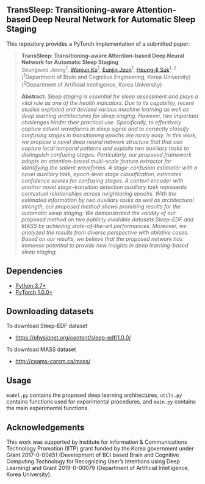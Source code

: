 ## TransSleep: Transitioning-aware Attention-based Deep Neural Network for Automatic Sleep Staging

This repository provides a PyTorch implementation of a submitted paper:
> **TransSleep: Transitioning-aware Attention-based Deep Neural Network for Automatic Sleep Staging**<br>
>  Seungwoo Jeong<sup>1</sup>, [Wonjun Ko](https://scholar.google.com/citations?user=Fvzg1_sAAAAJ&hl=ko&oi=ao)<sup>1</sup>, [Eunjin Jeon](https://scholar.google.com/citations?user=U_hg5B0AAAAJ&hl=ko)<sup>1</sup>, [Heung-Il Suk](https://scholar.google.co.kr/citations?user=dl_oZLwAAAAJ&hl=ko)<sup>1, 2</sup><br/>
> (<sup>1</sup>Department of Brain and Cognitive Engineering, Korea University) <br/>
> (<sup>2</sup>Department of Artificial Intelligence, Korea University) <br/>
> 
> **Abstract:** *Sleep staging is essential for sleep assessment and plays a vital role as one of the health indicators. Due to its capability, recent studies exploited and devised various machine learning as well as deep learning architectures for sleep staging. However, two important challenges hinder their practical use. Specifically, to effectively capture salient waveforms in sleep signal and to correctly classify confusing stages in transitioning epochs are rarely easy. In this work, we propose a novel deep neural network structure that that can capture local temporal patterns and exploits two auxiliary tasks to distinguish confusing stages. Particularly, our proposed framework adopts an attention-based multi-scale feature extractor for identifying the salient waveforms. A stage-confusion estimator with a novel auxiliary task, epoch-level stage classification, estimates confidence scores for confusing stages. A context encoder with another novel stage-transition detection auxiliary task represents contextual relationships across neighboring epochs. With the estimated information by two auxiliary tasks as well as architectural strength, our proposed method shows promising results for the automatic sleep staging. We demonstrated the validity of our proposed method on two publicly available datasets Sleep-EDF and MASS by achieving state-of-the-art performances. Moreover, we analyzed the results from diverse perspective with ablative cases. Based on our results, we believe that the proposed network has immense potential to provide new insights in deep learning-based sleep staging.*

## Dependencies
* [Python 3.7+](https://www.continuum.io/downloads)
* [PyTorch 1.0.0+](https://pytorch.org/)

## Downloading datasets
To download Sleep-EDF dataset
* https://physionet.org/content/sleep-edf/1.0.0/

To download MASS dataset
* http://ceams-carsm.ca/mass/

## Usage
`model.py` contains the proposed deep learning architectures, `utils.py` contains functions used for experimental procedures, and `main.py` contains the main experimental functions.

## Acknowledgements
This work was supported by Institute for Information & Communications Technology Promotion (IITP) grant funded by the Korea government under Grant 2017-0-00451 (Development of BCI based Brain and Cognitive Computing Technology for Recognizing User’s Intentions using Deep Learning) and Grant 2019-0-00079 (Department of Artificial Intelligence, Korea University).

